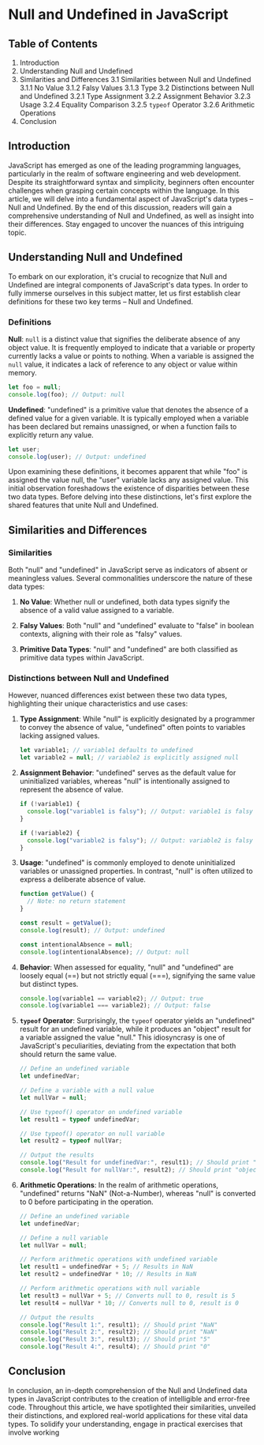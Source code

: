# Null and Undefined in JavaScript

## Table of Contents

1. Introduction
2. Understanding Null and Undefined
3. Similarities and Differences
   3.1 Similarities between Null and Undefined
   3.1.1 No Value
   3.1.2 Falsy Values
   3.1.3 Type
   3.2 Distinctions between Null and Undefined
   3.2.1 Type Assignment
   3.2.2 Assignment Behavior
   3.2.3 Usage
   3.2.4 Equality Comparison
   3.2.5 `typeof` Operator
   3.2.6 Arithmetic Operations
4. Conclusion

## Introduction

JavaScript has emerged as one of the leading programming languages, particularly in the realm of software engineering and web development. Despite its straightforward syntax and simplicity, beginners often encounter challenges when grasping certain concepts within the language. In this article, we will delve into a fundamental aspect of JavaScript's data types – Null and Undefined. By the end of this discussion, readers will gain a comprehensive understanding of Null and Undefined, as well as insight into their differences. Stay engaged to uncover the nuances of this intriguing topic.

## Understanding Null and Undefined

To embark on our exploration, it's crucial to recognize that Null and Undefined are integral components of JavaScript's data types. In order to fully immerse ourselves in this subject matter, let us first establish clear definitions for these two key terms – Null and Undefined.

### Definitions

**Null**: `null` is a distinct value that signifies the deliberate absence of any object value. It is frequently employed to indicate that a variable or property currently lacks a value or points to nothing. When a variable is assigned the `null` value, it indicates a lack of reference to any object or value within memory.

```javascript
let foo = null;
console.log(foo); // Output: null
```

**Undefined**: "undefined" is a primitive value that denotes the absence of a defined value for a given variable. It is typically employed when a variable has been declared but remains unassigned, or when a function fails to explicitly return any value.

```javascript
let user;
console.log(user); // Output: undefined
```

Upon examining these definitions, it becomes apparent that while "foo" is assigned the value null, the "user" variable lacks any assigned value. This initial observation foreshadows the existence of disparities between these two data types. Before delving into these distinctions, let's first explore the shared features that unite Null and Undefined.

## Similarities and Differences

### Similarities

Both "null" and "undefined" in JavaScript serve as indicators of absent or meaningless values. Several commonalities underscore the nature of these data types:

1. **No Value**: Whether null or undefined, both data types signify the absence of a valid value assigned to a variable.

2. **Falsy Values**: Both "null" and "undefined" evaluate to "false" in boolean contexts, aligning with their role as "falsy" values.

3. **Primitive Data Types**: "null" and "undefined" are both classified as primitive data types within JavaScript.

### Distinctions between Null and Undefined

However, nuanced differences exist between these two data types, highlighting their unique characteristics and use cases:

1. **Type Assignment**: While "null" is explicitly designated by a programmer to convey the absence of value, "undefined" often points to variables lacking assigned values.

   ```javascript
   let variable1; // variable1 defaults to undefined
   let variable2 = null; // variable2 is explicitly assigned null
   ```

2. **Assignment Behavior**: "undefined" serves as the default value for uninitialized variables, whereas "null" is intentionally assigned to represent the absence of value.

   ```javascript
   if (!variable1) {
     console.log("variable1 is falsy"); // Output: variable1 is falsy
   }

   if (!variable2) {
     console.log("variable2 is falsy"); // Output: variable2 is falsy
   }
   ```

3. **Usage**: "undefined" is commonly employed to denote uninitialized variables or unassigned properties. In contrast, "null" is often utilized to express a deliberate absence of value.

   ```javascript
   function getValue() {
     // Note: no return statement
   }

   const result = getValue();
   console.log(result); // Output: undefined

   const intentionalAbsence = null;
   console.log(intentionalAbsence); // Output: null
   ```

4. **Behavior**: When assessed for equality, "null" and "undefined" are loosely equal (==) but not strictly equal (===), signifying the same value but distinct types.

   ```javascript
   console.log(variable1 == variable2); // Output: true
   console.log(variable1 === variable2); // Output: false
   ```

5. **`typeof` Operator**: Surprisingly, the `typeof` operator yields an "undefined" result for an undefined variable, while it produces an "object" result for a variable assigned the value "null." This idiosyncrasy is one of JavaScript's peculiarities, deviating from the expectation that both should return the same value.

   ```javascript
   // Define an undefined variable
   let undefinedVar;

   // Define a variable with a null value
   let nullVar = null;

   // Use typeof() operator on undefined variable
   let result1 = typeof undefinedVar;

   // Use typeof() operator on null variable
   let result2 = typeof nullVar;

   // Output the results
   console.log("Result for undefinedVar:", result1); // Should print "undefined"
   console.log("Result for nullVar:", result2); // Should print "object"
   ```

6. **Arithmetic Operations**: In the realm of arithmetic operations, "undefined" returns "NaN" (Not-a-Number), whereas "null" is converted to 0 before participating in the operation.

   ```javascript
   // Define an undefined variable
   let undefinedVar;

   // Define a null variable
   let nullVar = null;

   // Perform arithmetic operations with undefined variable
   let result1 = undefinedVar + 5; // Results in NaN
   let result2 = undefinedVar * 10; // Results in NaN

   // Perform arithmetic operations with null variable
   let result3 = nullVar + 5; // Converts null to 0, result is 5
   let result4 = nullVar * 10; // Converts null to 0, result is 0

   // Output the results
   console.log("Result 1:", result1); // Should print "NaN"
   console.log("Result 2:", result2); // Should print "NaN"
   console.log("Result 3:", result3); // Should print "5"
   console.log("Result 4:", result4); // Should print "0"
   ```

## Conclusion

In conclusion, an in-depth comprehension of the Null and Undefined data types in JavaScript contributes to the creation of intelligible and error-free code. Throughout this article, we have spotlighted their similarities, unveiled their distinctions, and explored real-world applications for these vital data types. To solidify your understanding, engage in practical exercises that involve working
